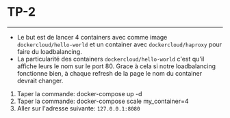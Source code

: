 # TP-2
***

- Le but est de lancer 4 containers avec comme image `dockercloud/hello-world` et un container avec `dockercloud/haproxy` pour faire du loadbalancing.
- La particularité des containers `dockercloud/hello-world` c'est qu'il affiche leurs le nom sur le port 80. Grace à cela si notre loadbalancing fonctionne bien, à chaque refresh de la page le nom du container devrait changer.

1. Taper la commande: docker-compose up -d
2. Taper la commande: docker-compose scale my_container=4
3. Aller sur l'adresse suivante: `127.0.0.1:8080`
